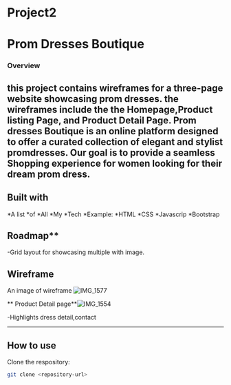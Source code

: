 # Project2
# Prom Dresses Boutique
### Overview
this project contains wireframes for a three-page website showcasing prom dresses. the wireframes include the the **Homepage**,**Product listing Page**, and **Product Detail Page**.
Prom dresses Boutique is an online platform designed to offer a curated collection of elegant and stylist promdresses. Our goal is to provide a seamless Shopping experience for women looking for their dream prom dress.
-------

## Built with

*A list
*of
*All
*My
*Tech
*Example:
*HTML
*CSS
*Javascrip
*Bootstrap


## Roadmap**
-Grid layout for showcasing multiple with image.


## Wireframe ##
An image of wireframe 
![IMG_1577](https://github.com/user-attachments/assets/fa8a40a5-614b-483e-8823-a520dd487472)


** Product Detail page**![IMG_1554](https://github.com/user-attachments/assets/550691c0-50a1-4bbe-9bed-700c2a66b8e5)

-Highlights dress detail,contact

----
## How to use 
Clone the respository:
```bash
git clone <repository-url>
